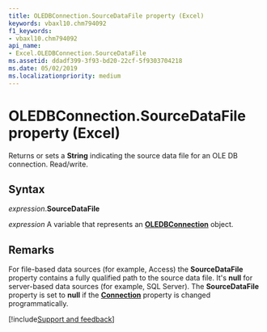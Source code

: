 ```yaml
---
title: OLEDBConnection.SourceDataFile property (Excel)
keywords: vbaxl10.chm794092
f1_keywords:
- vbaxl10.chm794092
api_name:
- Excel.OLEDBConnection.SourceDataFile
ms.assetid: ddadf399-3f93-bd20-22cf-5f9303704218
ms.date: 05/02/2019
ms.localizationpriority: medium
---
```



# OLEDBConnection.SourceDataFile property (Excel)

Returns or sets a **String** indicating the source data file for an OLE DB connection. Read/write.


## Syntax

_expression_.**SourceDataFile**

_expression_ A variable that represents an **[OLEDBConnection](Excel.OLEDBConnection.md)** object.


## Remarks

For file-based data sources (for example, Access) the **SourceDataFile** property contains a fully qualified path to the source data file. It's **null** for server-based data sources (for example, SQL Server). The **SourceDataFile** property is set to **null** if the **[Connection](Excel.OLEDBConnection.Connection.md)** property is changed programmatically.




[!include[Support and feedback](~/includes/feedback-boilerplate.md)]
